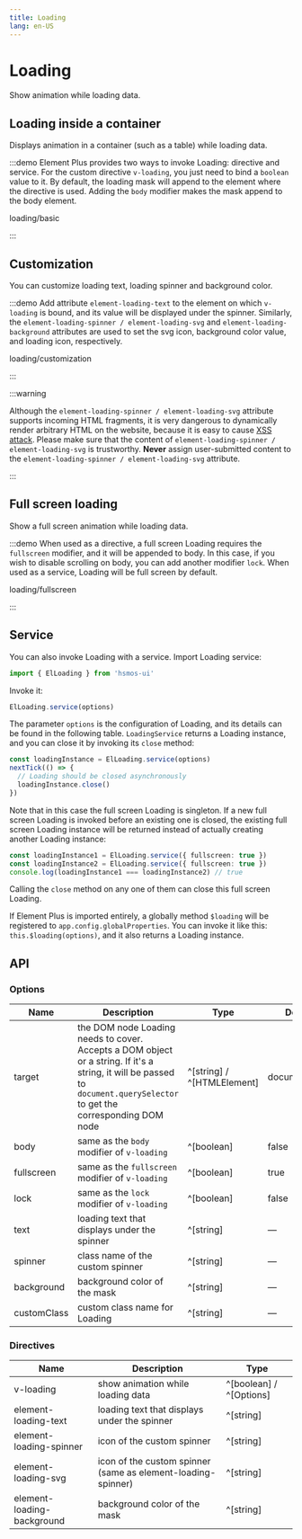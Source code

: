 ```yaml
---
title: Loading
lang: en-US
---
```


# Loading

Show animation while loading data.

## Loading inside a container

Displays animation in a container (such as a table) while loading data.

:::demo Element Plus provides two ways to invoke Loading: directive and service. For the custom directive `v-loading`, you just need to bind a `boolean` value to it. By default, the loading mask will append to the element where the directive is used. Adding the `body` modifier makes the mask append to the body element.

loading/basic

:::

## Customization

You can customize loading text, loading spinner and background color.

:::demo Add attribute `element-loading-text` to the element on which `v-loading` is bound, and its value will be displayed under the spinner. Similarly, the `element-loading-spinner / element-loading-svg` and `element-loading-background` attributes are used to set the svg icon, background color value, and loading icon, respectively.

loading/customization

:::

:::warning

Although the `element-loading-spinner / element-loading-svg` attribute supports incoming HTML fragments, it is very dangerous to dynamically render arbitrary HTML on the website, because it is easy to cause [XSS attack](https://en.wikipedia.org/wiki/Cross-site_scripting). Please make sure that the content of `element-loading-spinner / element-loading-svg` is trustworthy. **Never** assign user-submitted content to the `element-loading-spinner / element-loading-svg` attribute.

:::

## Full screen loading

Show a full screen animation while loading data.

:::demo When used as a directive, a full screen Loading requires the `fullscreen` modifier, and it will be appended to body. In this case, if you wish to disable scrolling on body, you can add another modifier `lock`. When used as a service, Loading will be full screen by default.

loading/fullscreen

:::

## Service

You can also invoke Loading with a service. Import Loading service:

```ts
import { ElLoading } from 'hsmos-ui'
```

Invoke it:

```ts
ElLoading.service(options)
```

The parameter `options` is the configuration of Loading, and its details can be found in the following table. `LoadingService` returns a Loading instance, and you can close it by invoking its `close` method:

```ts
const loadingInstance = ElLoading.service(options)
nextTick(() => {
  // Loading should be closed asynchronously
  loadingInstance.close()
})
```

Note that in this case the full screen Loading is singleton. If a new full screen Loading is invoked before an existing one is closed, the existing full screen Loading instance will be returned instead of actually creating another Loading instance:

```ts
const loadingInstance1 = ElLoading.service({ fullscreen: true })
const loadingInstance2 = ElLoading.service({ fullscreen: true })
console.log(loadingInstance1 === loadingInstance2) // true
```

Calling the `close` method on any one of them can close this full screen Loading.

If Element Plus is imported entirely, a globally method `$loading` will be registered to `app.config.globalProperties`. You can invoke it like this: `this.$loading(options)`, and it also returns a Loading instance.

## API

### Options

| Name        | Description                                                                                                                                                              | Type                       | Default       |
| ----------- | ------------------------------------------------------------------------------------------------------------------------------------------------------------------------ | -------------------------- | ------------- |
| target      | the DOM node Loading needs to cover. Accepts a DOM object or a string. If it's a string, it will be passed to `document.querySelector` to get the corresponding DOM node | ^[string] / ^[HTMLElement] | document.body |
| body        | same as the `body` modifier of `v-loading`                                                                                                                               | ^[boolean]                 | false         |
| fullscreen  | same as the `fullscreen` modifier of `v-loading`                                                                                                                         | ^[boolean]                 | true          |
| lock        | same as the `lock` modifier of `v-loading`                                                                                                                               | ^[boolean]                 | false         |
| text        | loading text that displays under the spinner                                                                                                                             | ^[string]                  | —             |
| spinner     | class name of the custom spinner                                                                                                                                         | ^[string]                  | —             |
| background  | background color of the mask                                                                                                                                             | ^[string]                  | —             |
| customClass | custom class name for Loading                                                                                                                                            | ^[string]                  | —             |

### Directives

| Name                       | Description                                                  | Type                    |
| -------------------------- | ------------------------------------------------------------ | ----------------------- |
| v-loading                  | show animation while loading data                            | ^[boolean] / ^[Options] |
| element-loading-text       | loading text that displays under the spinner                 | ^[string]               |
| element-loading-spinner    | icon of the custom spinner                                   | ^[string]               |
| element-loading-svg        | icon of the custom spinner (same as element-loading-spinner) | ^[string]               |
| element-loading-background | background color of the mask                                 | ^[string]               |
